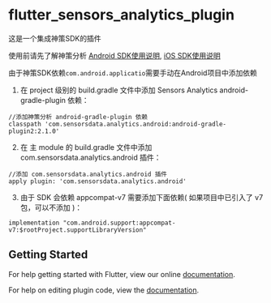 # flutter_sensors_analytics_plugin

这是一个集成神策SDK的插件

使用前请先了解神策分析 [Android SDK使用说明](https://www.sensorsdata.cn/manual/android_sdk.html), [iOS SDK使用说明](https://www.sensorsdata.cn/manual/ios_sdk.html)

由于神策SDK依赖`com.android.applicatio`需要手动在Android项目中添加依赖
1. 在 project 级别的 build.gradle 文件中添加 Sensors Analytics android-gradle-plugin 依赖：
```
//添加神策分析 android-gradle-plugin 依赖
classpath 'com.sensorsdata.analytics.android:android-gradle-plugin2:2.1.0'

```
2. 在 主 module 的 build.gradle 文件中添加 com.sensorsdata.analytics.android 插件：
```
//添加 com.sensorsdata.analytics.android 插件
apply plugin: 'com.sensorsdata.analytics.android'
```
3. 由于 SDK 会依赖 appcompat-v7 需要添加下面依赖( 如果项目中已引入了 v7包，可以不添加 )：
```
implementation "com.android.support:appcompat-v7:$rootProject.supportLibraryVersion"
```
## Getting Started

For help getting started with Flutter, view our online
[documentation](https://flutter.io/).

For help on editing plugin code, view the [documentation](https://flutter.io/developing-packages/#edit-plugin-package).
